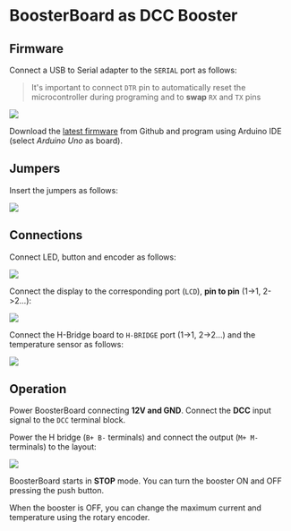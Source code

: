 # BoosterBoard as DCC Booster

## Firmware

Connect a USB to Serial adapter to the `SERIAL` port as follows:

> It's important to connect `DTR` pin to automatically reset the microcontroller during programing and to **swap** `RX` and `TX` pins

![](https://github.com/lucadentella/BoosterBoard/raw/main/images/serial-programming.jpg)

Download the [latest firmware](https://github.com/lucadentella/BoosterBoard/tree/main/firmware) from Github and program using Arduino IDE (select *Arduino Uno* as board).

## Jumpers

Insert the jumpers as follows:

![](https://github.com/lucadentella/BoosterBoard/raw/main/images/jumpers-booster.jpg)

## Connections

Connect LED, button and encoder as follows:

![](https://github.com/lucadentella/BoosterBoard/raw/main/images/conn-booster-01.jpg)

Connect the display to the corresponding port (`LCD`), **pin to pin** (1->1, 2->2...): 

![](https://github.com/lucadentella/BoosterBoard/raw/main/images/conn-booster-02.jpg)

Connect the H-Bridge board to `H-BRIDGE` port (1->1, 2->2...) and the temperature sensor as follows:

![](https://github.com/lucadentella/BoosterBoard/raw/main/images/conn-booster-03.jpg)

## Operation

Power BoosterBoard connecting **12V and GND**. Connect the **DCC** input signal to the `DCC` terminal block.

Power the H bridge (`B+ B-` terminals) and connect the output (`M+ M-` terminals) to the layout:

![](https://github.com/lucadentella/BoosterBoard/raw/main/images/conn-hbridge.jpg)

BoosterBoard starts in **STOP** mode. You can turn the booster ON and OFF pressing the push button.

When the booster is OFF, you can change the maximum current and temperature using the rotary encoder.